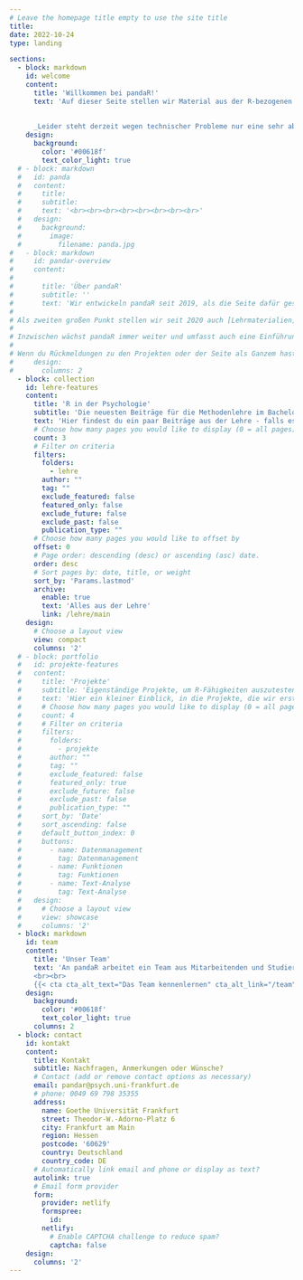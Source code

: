```yaml
---
# Leave the homepage title empty to use the site title
title:
date: 2022-10-24
type: landing

sections:
  - block: markdown
    id: welcome
    content:
      title: 'Willkommen bei pandaR!'
      text: 'Auf dieser Seite stellen wir Material aus der R-bezogenen Lehre im Psychologie-Studium zur Verfügung! Außerdem haben wir einige Projekte erstellt, in denen du deine R-Kenntnisse auch ganz unabhängig von den Inhalten im Studium ausprobieren, vertiefen und erweitern kannst.
      
      
      _Leider steht derzeit wegen technischer Probleme nur eine sehr abgespeckte Version von pandaR zur Verfügung. Wir hoffen, dass wir die Probleme bald beheben können._'
    design:
      background:
        color: '#00618f' 
        text_color_light: true
  # - block: markdown
  #   id: panda
  #   content:
  #     title: 
  #     subtitle:
  #     text: '<br><br><br><br><br><br><br><br>'
  #   design:
  #     background:
  #       image:
  #         filename: panda.jpg
#   - block: markdown
#     id: pandar-overview
#     content:
#       
#       title: 'Über pandaR'
#       subtitle: ''
#       text: 'Wir entwickeln pandaR seit 2019, als die Seite dafür geschaffen wurde ganz unterschiedliche Seiten von R und Programmieren vorzustellen, die im normalen Curriculum des Studiums normalerweise keinen Raum finden. Dafür haben wir als erstes [acht verschiedene Projekte](/under-construction) erschaffen, die die Möglichkeit bieten, sich in ein spezifisches Beispiel zu vertiefen und R Fähigkeiten daran auszuprobieren. Dabei können sich eigenständig Kompetenzen angeeignet werden, die für das zukünftige Arbeiten mit R in einem immer stärker datengeleiteten Arbeitsalltag sehr wichtig sein können. Die umfangreichen Projekte decken dabei eine weite Bandbreite an möglichen Themen ab (von der Darstellung von Suchanfragen zu politischen Parteien bis zum Programmieren eines eigenen Sudoku-Generators).
# 
# Als zweiten großen Punkt stellen wir seit 2020 auch [Lehrmaterialien](/lehre/main) zum Einsatz von R in der Analyse psychologischer Fragestellungen zur Verfügung. Im Sinne der Idee der Open Educational Ressources hat sich eine breite Menge an Themen angesammelt, die in Tutorials aber auch Aufgaben und zugehörigen Lösungen untergliedert sind. Insgesamt sind bereits Materialien aus 6 Modulen der Studiengänge des Instuts für Psychologie der Goethe-Universität integriert.
# 
# Inzwischen wächst pandaR immer weiter und umfasst auch eine Einführung in unsere [lokale Open Science Infrastruktur](/lifos/main) an der Goethe Uni und eine ganze [Sammlung von Material](/under-construction) aus Workshops und weiterführenden Informationen.
# 
# Wenn du Rückmeldungen zu den Projekten oder der Seite als Ganzem hast, melde dich einfach über das Kontakformular bei uns!'
#     design:
#       columns: 2
  - block: collection
    id: lehre-features
    content:
      title: 'R in der Psychologie'
      subtitle: 'Die neuesten Beiträge für die Methodenlehre im Bachelor und Master'
      text: 'Hier findest du ein paar Beiträge aus der Lehre - falls es nicht per Zufall das sein sollte, was du suchst, gibt es [hier eine Seite](/lehre/main) auf der alle Lehrinhalte findest! <br><br>'
      # Choose how many pages you would like to display (0 = all pages)
      count: 3
      # Filter on criteria
      filters:
        folders:
          - lehre
        author: ""
        tag: ""
        exclude_featured: false
        featured_only: false
        exclude_future: false
        exclude_past: false
        publication_type: ""
      # Choose how many pages you would like to offset by
      offset: 0
      # Page order: descending (desc) or ascending (asc) date.
      order: desc
      # Sort pages by: date, title, or weight
      sort_by: 'Params.lastmod'
      archive:
        enable: true
        text: 'Alles aus der Lehre'
        link: /lehre/main
    design:
      # Choose a layout view
      view: compact
      columns: '2'
  # - block: portfolio
  #   id: projekte-features
  #   content:
  #     title: 'Projekte'
  #     subtitle: 'Eigenständige Projekte, um R-Fähigkeiten auszutesten und zu vertiefen - ganz unabhängig von der Lehre'
  #     text: 'Hier ein kleiner Einblick, in die Projekte, die wir erstellt haben. Den gesamten Überblick findest du [hier](/projekte/main)!<br><br>'
  #     # Choose how many pages you would like to display (0 = all pages)
  #     count: 4
  #     # Filter on criteria
  #     filters:
  #       folders:
  #         - projekte
  #       author: ""
  #       tag: ""
  #       exclude_featured: false
  #       featured_only: true
  #       exclude_future: false
  #       exclude_past: false
  #       publication_type: ""
  #     sort_by: 'Date'
  #     sort_ascending: false
  #     default_button_index: 0
  #     buttons:
  #       - name: Datenmanagement
  #         tag: Datenmanagement
  #       - name: Funktionen
  #         tag: Funktionen
  #       - name: Text-Analyse
  #         tag: Text-Analyse
  #   design:
  #     # Choose a layout view
  #     view: showcase
  #     columns: '2'
  - block: markdown
    id: team
    content:
      title: 'Unser Team'
      text: 'An pandaR arbeitet ein Team aus Mitarbeitenden und Studierenden des Instituts für Psychologie an der Goethe Universität Frankfurt. Außerdem haben inzwischen über 20 Personen von verschiedenen Bildungseinrichtungen und aus unterschiedlichen Disziplinen Beiträge gestaltet und Inhalte verfasst.
      <br><br>
      {{< cta cta_alt_text="Das Team kennenlernen" cta_alt_link="/team" cta_alt_new_tab="false" >}}'
    design:
      background:
        color: '#00618f' 
        text_color_light: true
      columns: 2
  - block: contact
    id: kontakt
    content:
      title: Kontakt
      subtitle: Nachfragen, Anmerkungen oder Wünsche?
      # Contact (add or remove contact options as necessary)
      email: pandar@psych.uni-frankfurt.de
      # phone: 0049 69 798 35355
      address:
        name: Goethe Universität Frankfurt
        street: Theodor-W.-Adorno-Platz 6
        city: Frankfurt am Main
        region: Hessen
        postcode: '60629'
        country: Deutschland
        country_code: DE
      # Automatically link email and phone or display as text?
      autolink: true
      # Email form provider
      form:
        provider: netlify
        formspree:
          id:
        netlify:
          # Enable CAPTCHA challenge to reduce spam?
          captcha: false
    design:
      columns: '2'
---
```

